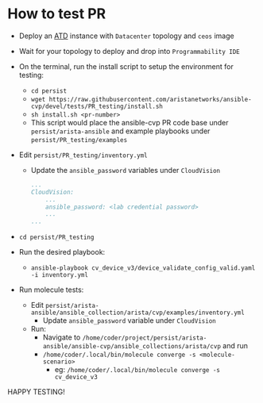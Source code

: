 # How to test PR

- Deploy an [ATD](http://testdrive.arista.com) instance with `Datacenter` topology and `ceos` image
- Wait for your topology to deploy and drop into `Programmability IDE`
- On the terminal, run the install script to setup the environment for testing:
  - `cd persist`
  - `wget https://raw.githubusercontent.com/aristanetworks/ansible-cvp/devel/tests/PR_testing/install.sh`
  - `sh install.sh <pr-number>`
  - This script would place the ansible-cvp PR code base under `persist/arista-ansible` and example playbooks under `persist/PR_testing/examples`
- Edit `persist/PR_testing/inventory.yml`
  - Update the `ansible_password` variables under `CloudVision`

    ```yaml
    ...
    CloudVision:
        ...
        ansible_password: <lab credential password>
        ...
    ...
    ```

- `cd persist/PR_testing`
- Run the desired playbook:
  - `ansible-playbook cv_device_v3/device_validate_config_valid.yaml -i inventory.yml`
- Run molecule tests:
  - Edit `persist/arista-ansible/ansible_collection/arista/cvp/examples/inventory.yml`
    - Update `ansible_password` variable under `CloudVision`
  - Run:
    - Navigate to `/home/coder/project/persist/arista-ansible/ansible-cvp/ansible_collections/arista/cvp` and run
    - `/home/coder/.local/bin/molecule converge -s <molecule-scenario>`
      - eg: `/home/coder/.local/bin/molecule converge -s cv_device_v3`

HAPPY TESTING!
